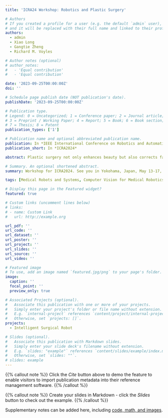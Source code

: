 ```yaml
---
title: 'ICRA24 Workshop: Robotics and Plastic Surgery'

# Authors
# If you created a profile for a user (e.g. the default `admin` user), write the username (folder name) here
# and it will be replaced with their full name and linked to their profile.
authors:
  - admin
  - Xiao Long
  - Gangtie Zheng
  - Richard M. Voyles

# Author notes (optional)
# author_notes:
#   - 'Equal contribution'
#   - 'Equal contribution'

date: '2023-09-25T00:00:00Z'
doi: ''

# Schedule page publish date (NOT publication's date).
publishDate: '2023-09-25T00:00:00Z'

# Publication type.
# Legend: 0 = Uncategorized; 1 = Conference paper; 2 = Journal article;
# 3 = Preprint / Working Paper; 4 = Report; 5 = Book; 6 = Book section;
# 7 = Thesis; 8 = Patent
publication_types: ['1']

# Publication name and optional abbreviated publication name.
publication: In *IEEE International Conference on Robotics and Automation 2024*
publication_short: In *ICRA2024*

abstract: Plastic surgery not only enhances beauty but also corrects facial defects or restores damaged face. Nevertheless, in addition to repetitive labor and often exorbitant costs, conventional manual plastic surgery sometimes brings along imprecise surgical procedures that leave patients with unnatural outcomes, such as distorted eyelids, immobile mouth corners, or even misaligned facial structures. In response to these challenges, robotics researchers and plastic surgeons worldwide have devoted considerable efforts in fields such as facial digital modelling, robotic assistant surgery, intelligent surgical planning, and operation quality evaluation. This workshop welcomes contributions encompassing innovative and interdisciplinary developments in the realm of robotics for enhancing the quality, efficiency, precision and safety of plastic surgeries, such as intelligent operation planning by multi-modal biomedical imaging and machine learning, face organs and tissue compatible robot control and etc.. This workshop aims to serve as a platform for deliberating recent advancements in robotics for plastic surgeries, while also addressing opportunities and crucial challenges that lie ahead in this domain. 

# Summary. An optional shortened abstract.
summary: Workshop for ICRA2024. See you in Yokohama, Japan, May 13-17, 2024! 

tags: [Medical Robots and Systems, Computer Vision for Medical Robotics, Surgical Robotics Planning]

# Display this page in the Featured widget?
featured: true

# Custom links (uncomment lines below)
# links:
# - name: Custom Link
#   url: http://example.org

url_pdf: ''
url_code: ''
url_dataset: ''
url_poster: ''
url_project: ''
url_slides: ''
url_source: ''
url_video: ''

# Featured image
# To use, add an image named `featured.jpg/png` to your page's folder.
image:
  caption: ''
  focal_point: ''
  preview_only: true

# Associated Projects (optional).
#   Associate this publication with one or more of your projects.
#   Simply enter your project's folder or file name without extension.
#   E.g. `internal-project` references `content/project/internal-project/index.md`.
#   Otherwise, set `projects: []`.
projects:
  - Intelligent Surgical Robot

# Slides (optional).
#   Associate this publication with Markdown slides.
#   Simply enter your slide deck's filename without extension.
#   E.g. `slides: "example"` references `content/slides/example/index.md`.
#   Otherwise, set `slides: ""`.
# slides: example
---
```


{{% callout note %}}
Click the _Cite_ button above to demo the feature to enable visitors to import publication metadata into their reference management software.
{{% /callout %}}

{{% callout note %}}
Create your slides in Markdown - click the _Slides_ button to check out the example.
{{% /callout %}}

Supplementary notes can be added here, including [code, math, and images](https://wowchemy.com/docs/writing-markdown-latex/).
